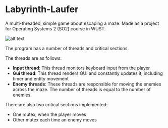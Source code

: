 # Labyrinth-Laufer
A multi-threaded, simple game about escaping a maze. Made as a project for Operating Systems 2 (SO2) course in WUST.

![alt text](https://i.imgur.com/9xdBAa2.png)

The program has a number of threads and critical sections.

The threads are as follows:
- **Input thread**: This thread monitors keyboard input from the player
- **Gui thread**: This thread renders GUI and constantly updates it, including timer and entity movement
- **Enemy threads**: These threads are responsible for moving the enemies across the maze.
    The number of threads is equal to the number of enemies.

There are also two critical sections implemented:
- One mutex, when the player moves
- Other mutex each time an enemy moves
